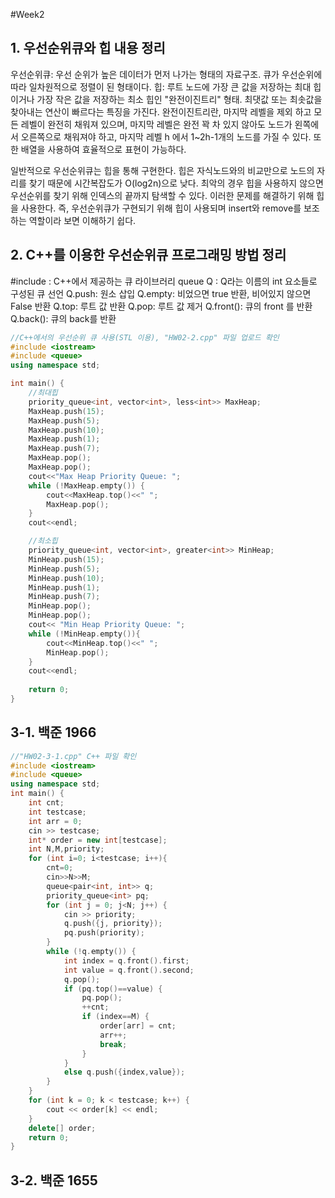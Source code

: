#Week2
## 1. 우선순위큐와 힙 내용 정리
우선순위큐: 우선 순위가 높은 데이터가 먼저 나가는 형태의 자료구조. 큐가 우선순위에 따라 일차원적으로 정렬이 된 형태이다. 
힙: 루트 노드에 가장 큰 값을 저장하는 최대 힙이거나 가장 작은 값을 저장하는 최소 힙인 "완전이진트리" 형태. 최댓값 또는 최솟값을 찾아내는 연산이 빠르다는 특징을 가진다. 완전이진트리란, 마지막 레벨을 제외 하고 모든 레벨이 완전히 채워져 있으며, 마지막 레벨은 완전 꽉 차 있지 않아도 노드가 왼쪽에서 오른쪽으로 채워져야 하고, 마지막 레벨 h 에서 1~2h-1개의 노드를 가질 수 있다. 또한 배열을 사용하여 효율적으로 표현이 가능하다.

일반적으로 우선순위큐는 힙을 통해 구현한다. 힙은 자식노드와의 비교만으로 노드의 자리를 찾기 때문에 시간복잡도가 O(log2n)으로 낮다. 최악의 경우 힙을 사용하지 않으면 우선순위를 찾기 위해 인덱스의 끝까지 탐색할 수 있다. 이러한 문제를 해결하기 위해 힙을 사용한다. 즉, 우선순위큐가 구현되기 위해 힙이 사용되며 insert와 remove를 보조하는 역할이라 보면 이해하기 쉽다.

## 2. C++를 이용한 우선순위큐 프로그래밍 방법 정리
#include <queue>: C++에서 제공하는 큐 라이브러리
queue<int> Q : Q라는 이름의 int 요소들로 구성된 큐 선언
Q.push: 원소 삽입
Q.empty: 비었으면 true 반환, 비어있지 않으면 False 반환
Q.top: 루트 값 반환
Q.pop: 루트 값 제거
Q.front(): 큐의 front 를 반환
Q.back(): 큐의 back를 반환
```C++
//C++에서의 우선순위 큐 사용(STL 이용), "HW02-2.cpp" 파일 업로드 확인
#include <iostream>
#include <queue>
using namespace std;

int main() {
	//최대힙
	priority_queue<int, vector<int>, less<int>> MaxHeap;
	MaxHeap.push(15);
	MaxHeap.push(5);
	MaxHeap.push(10);
	MaxHeap.push(1);
	MaxHeap.push(7);
	MaxHeap.pop();
	MaxHeap.pop();
	cout<<"Max Heap Priority Queue: ";
	while (!MaxHeap.empty()) {
		cout<<MaxHeap.top()<<" ";
		MaxHeap.pop();
	}
	cout<<endl;

	//최소힙
	priority_queue<int, vector<int>, greater<int>> MinHeap;
	MinHeap.push(15);
	MinHeap.push(5);
	MinHeap.push(10);
	MinHeap.push(1);
	MinHeap.push(7);
	MinHeap.pop();
	MinHeap.pop();
	cout<< "Min Heap Priority Queue: ";
	while (!MinHeap.empty()){
		cout<<MinHeap.top()<<" ";
		MinHeap.pop();
	}
	cout<<endl;
	
	return 0;
}
```
## 3-1. 백준 1966
```C++
//"HW02-3-1.cpp" C++ 파일 확인
#include <iostream>
#include <queue>
using namespace std;
int main() {
    int cnt;
    int testcase;
    int arr = 0;
    cin >> testcase;
    int* order = new int[testcase];
    int N,M,priority;
    for (int i=0; i<testcase; i++){
        cnt=0;
        cin>>N>>M;
        queue<pair<int, int>> q;
        priority_queue<int> pq;
        for (int j = 0; j<N; j++) {
            cin >> priority;
            q.push({j, priority});
            pq.push(priority);
        }
        while (!q.empty()) {
            int index = q.front().first;
            int value = q.front().second;
            q.pop();
            if (pq.top()==value) {
                pq.pop();
                ++cnt;
                if (index==M) {
                    order[arr] = cnt;
                    arr++;
                    break;
                }
            }
            else q.push({index,value});
        }
    }
    for (int k = 0; k < testcase; k++) {
        cout << order[k] << endl;
    }
    delete[] order;
    return 0;
}
```
## 3-2. 백준 1655
